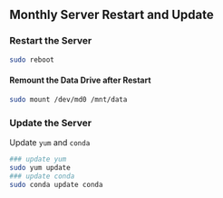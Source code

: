 ## Monthly Server Restart and Update

### Restart the Server

```bash
sudo reboot
```

#### Remount the Data Drive after Restart

```bash
sudo mount /dev/md0 /mnt/data
```

### Update the Server

Update `yum` and `conda`

```bash
### update yum
sudo yum update
### update conda
sudo conda update conda
```